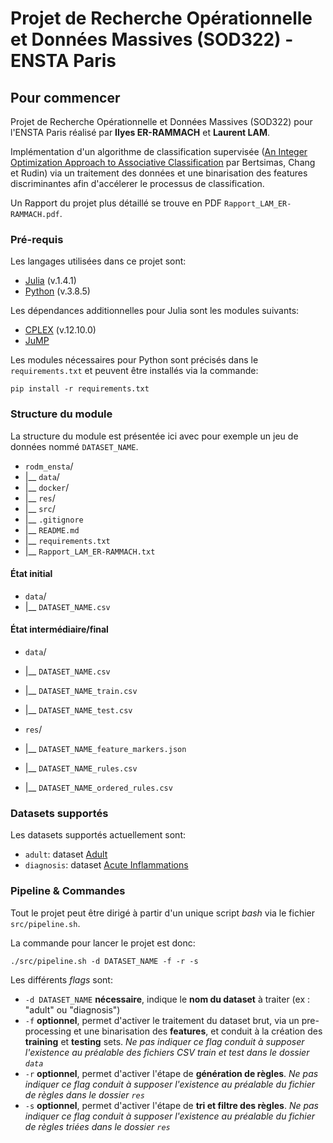# Projet de Recherche Opérationnelle et Données Massives (SOD322) - ENSTA Paris 

## Pour commencer
Projet de Recherche Opérationnelle et Données Massives (SOD322) pour l'ENSTA Paris réalisé par **Ilyes ER-RAMMACH** et **Laurent LAM**. 

Implémentation d'un algorithme de classification supervisée ([An Integer Optimization Approach to Associative Classification](https://www.mit.edu/~dbertsim/papers/Machine%20Learning%20under%20a%20Modern%20Optimization%20Lens/An%20Integer%20Optimization%20Approach%20to%20Associative%20Classification.pdf) par Bertsimas, Chang et Rudin) via un traitement des données et une binarisation des features discriminantes afin d'accélerer le processus de classification.

Un Rapport du projet plus détaillé se trouve en PDF ```Rapport_LAM_ER-RAMMACH.pdf```.

### Pré-requis
Les langages utilisées dans ce projet sont:

* [Julia](https://julialang.org/downloads/) (v.1.4.1)
* [Python](https://www.python.org/downloads/) (v.3.8.5)

Les dépendances additionnelles pour Julia sont les modules suivants:

* [CPLEX](https://juliapackages.com/p/cplex) (v.12.10.0)
* [JuMP](https://juliapackages.com/p/jump)

Les modules nécessaires pour Python sont précisés dans le `requirements.txt` et peuvent être installés via la commande:

```
pip install -r requirements.txt
```

### Structure du module
La structure du module est présentée ici avec pour exemple un jeu de données nommé `DATASET_NAME`.

- `rodm_ensta`/
- |__ `data`/
- |__ `docker`/
- |__ `res`/
- |__ `src`/
- |__ `.gitignore`
- |__ `README.md`
- |__ `requirements.txt`
- |__ `Rapport_LAM_ER-RAMMACH.txt`


#### État initial

- `data`/
- |__ `DATASET_NAME.csv`

#### État intermédiaire/final


- `data`/
- |__ `DATASET_NAME.csv`
- |__ `DATASET_NAME_train.csv`
- |__ `DATASET_NAME_test.csv`

- `res`/
- |__ `DATASET_NAME_feature_markers.json`
- |__ `DATASET_NAME_rules.csv`
- |__ `DATASET_NAME_ordered_rules.csv`

### Datasets supportés

Les datasets supportés actuellement sont:

- `adult`: dataset [Adult](https://archive.ics.uci.edu/ml/datasets/Adult)
- `diagnosis`: dataset [Acute Inflammations](https://archive.ics.uci.edu/ml/datasets/Acute+Inflammations)

### Pipeline & Commandes

Tout le projet peut être dirigé à partir d'un unique script _bash_ via le fichier `src/pipeline.sh`.

La commande pour lancer le projet est donc:
```
./src/pipeline.sh -d DATASET_NAME -f -r -s
```

Les différents *flags* sont:

- ```-d DATASET_NAME``` **nécessaire**, indique le **nom du dataset** à traiter (ex : "adult" ou "diagnosis")
- ```-f``` **optionnel**, permet d'activer le traitement du dataset brut, via un pre-processing et une binarisation des **features**, et conduit à la création des **training** et **testing** sets.
*Ne pas indiquer ce flag conduit à supposer l'existence au préalable des fichiers CSV _train_ et _test_ dans le dossier `data`*
- ```-r``` **optionnel**, permet d'activer l'étape de **génération de règles**. 
*Ne pas indiquer ce flag conduit à supposer l'existence au préalable du fichier de règles dans le dossier `res`*
- ```-s``` **optionnel**, permet d'activer l'étape de **tri et filtre des règles**.
*Ne pas indiquer ce flag conduit à supposer l'existence au préalable du fichier de règles triées dans le dossier `res`*
